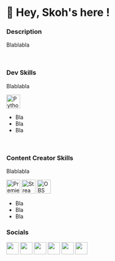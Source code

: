 👋 Hey, Skoh's here !
==========================

### Description

Blablabla

<br>

### Dev Skills
Blablabla
<p align="left">
<a href="https://www.python.org/" target="_blank" rel="noreferrer"><img src="https://raw.githubusercontent.com/danielcranney/readme-generator/main/public/icons/skills/python-colored.svg" width="36" height="36" alt="Python" /></a>
</p>

* Bla
* Bla
* Bla

<br>

### Content Creator Skills
Blablabla

<p align="left">
<a href="https://www.adobe.com/products/premiere.html" target="_blank" rel="noreferrer"><img src="https://i.pinimg.com/1200x/3f/95/2a/3f952aab222afee71726e8ee57e6b228.jpg" width="36" height="36" alt="Premiere Pro" /></a>
<a href="https://streamlabs.com/" target="_blank" rel="noreferrer"><img src="https://avatars.githubusercontent.com/u/33038602?v=4&s=160" width="36" height="36" alt="Streamlabs" /></a>
<a href="https://obsproject.com" target="_blank" rel="noreferrer"><img src="https://upload.wikimedia.org/wikipedia/commons/thumb/7/78/OBS.svg/1024px-OBS.svg.png" width="36" height="36" alt="OBS" /></a>
</p>

* Bla
* Bla
* Bla

### Socials

<a href="https://www.youtube.com/@Skoh" target="_blank" rel="noreferrer"><img src="https://assets.stickpng.com/thumbs/580b57fcd9996e24bc43c545.png" width="32" height="32" /></a>
<a href="https://www.twitch.tv/SkohTV" target="_blank" rel="noreferrer"><img src="https://cdn.discordapp.com/attachments/870267753779560549/1040671676653904002/twitch.png" width="32" height="32" /></a>
<a href="https://discord.com/invite/G8hrncZ" target="_blank" rel="noreferrer"><img src="https://pnggrid.com/wp-content/uploads/2021/05/Discord-Logo-Circle-1024x1024.png" width="32" height="32" /></a>
<a href="https://www.twitter.com/SkohTV" target="_blank" rel="noreferrer"><img src="https://cdn.discordapp.com/attachments/870267753779560549/1040677094444769340/twitter.png" width="32" height="32" /></a>
<a href="http://www.instagram.com/SkohTV" target="_blank" rel="noreferrer"><img src="https://upload.wikimedia.org/wikipedia/commons/thumb/a/a5/Instagram_icon.png/640px-Instagram_icon.png" width="32" height="32" /></a>
<a href="https://www.tiktok.com/@skohtv" target="_blank" rel="noreferrer"><img src="https://cdn.discordapp.com/attachments/870267753779560549/1040675779639509033/logo-icone-tiktok-simbolo.png" width="32" height="32" /></a>



[//]: # (https://upload.wikimedia.org/wikipedia/commons/thumb/9/94/Patreon_logo.svg/2048px-Patreon_logo.svg.png)
[//]: # (https://upload.wikimedia.org/wikipedia/commons/thumb/c/ca/LinkedIn_logo_initials.png/640px-LinkedIn_logo_initials.png)
